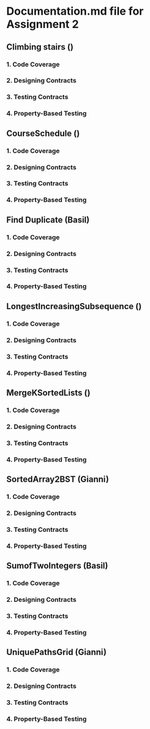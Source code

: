 # Documentation.md file for Assignment 2
## Climbing stairs ()
### 1. Code Coverage
### 2. Designing Contracts
### 3. Testing Contracts
### 4. Property-Based Testing

## CourseSchedule ()
### 1. Code Coverage
### 2. Designing Contracts
### 3. Testing Contracts
### 4. Property-Based Testing

## Find Duplicate (Basil)
### 1. Code Coverage
### 2. Designing Contracts
### 3. Testing Contracts
### 4. Property-Based Testing

## LongestIncreasingSubsequence ()
### 1. Code Coverage
### 2. Designing Contracts
### 3. Testing Contracts
### 4. Property-Based Testing

## MergeKSortedLists ()
### 1. Code Coverage
### 2. Designing Contracts
### 3. Testing Contracts
### 4. Property-Based Testing

## SortedArray2BST (Gianni)
### 1. Code Coverage
### 2. Designing Contracts
### 3. Testing Contracts
### 4. Property-Based Testing

## SumofTwoIntegers (Basil)
### 1. Code Coverage
### 2. Designing Contracts
### 3. Testing Contracts
### 4. Property-Based Testing

## UniquePathsGrid (Gianni)
### 1. Code Coverage
### 2. Designing Contracts
### 3. Testing Contracts
### 4. Property-Based Testing
